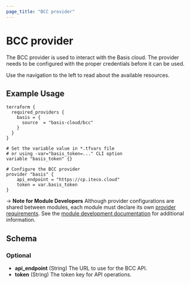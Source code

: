 ```yaml
---
page_title: "BCC provider"
---
```

# BCC provider

The BCC provider is used to interact with the Basis cloud. 
The provider needs to be configured with the proper credentials before it can be used.

Use the navigation to the left to read about the available resources.

## Example Usage

```hcl
terraform {
  required_providers {
    basis = {
      source  = "basis-cloud/bcc"
    }
  }
}

# Set the variable value in *.tfvars file
# or using -var="basis_token=..." CLI option
variable "basis_token" {}

# Configure the BCC provider
provider "basis" {
    api_endpoint = "https://cp.iteco.cloud"
    token = var.basis_token
}

```

-> **Note for Module Developers** Although provider configurations are shared between modules, each module must
declare its own [provider requirements](https://www.terraform.io/docs/language/providers/requirements.html). See the [module development documentation](https://www.terraform.io/docs/language/modules/develop/providers.html) for additional information.

## Schema

### Optional

- **api_endpoint** (String) The URL to use for the BCC API.
- **token** (String) The token key for API operations.
